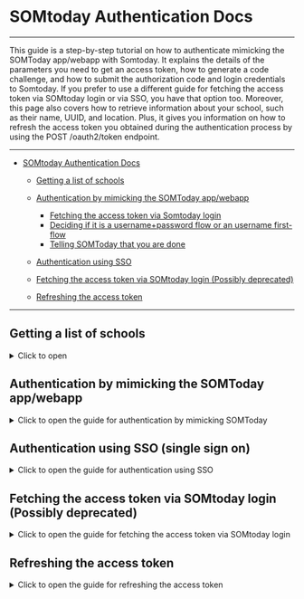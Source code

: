 # SOMtoday Authentication Docs

---

This guide is a step-by-step tutorial on how to authenticate mimicking the SOMToday app/webapp with Somtoday. It explains the details of the parameters you need to get an access token, how to generate a code challenge, and how to submit the authorization code and login credentials to Somtoday. If you prefer to use a different guide for fetching the access token via SOMtoday login or via SSO, you have that option too. Moreover, this page also covers how to retrieve information about your school, such as their name, UUID, and location. Plus, it gives you information on how to refresh the access token you obtained during the authentication process by using the POST /oauth2/token endpoint.


---
<!-- TOC -->

- [SOMtoday Authentication Docs](#somtoday-authentication-docs)
  - [Getting a list of schools](#getting-a-list-of-schools)
  - [Authentication by mimicking the SOMToday app/webapp](#authentication-by-mimicking-the-somtoday-appwebapp)
    - [Fetching the access token via Somtoday login](#step-1-fetching-the-access-token-via-somtoday-login-get-httpsinloggensomtodaynloauth2authorize)
    - [Deciding if it is a username+password flow or an username first-flow](#step-2-deciding-if-it-is-a-usernamepassword-flow-or-an-username-first-flow)
    - [Telling SOMToday that you are done](#step-3-telling-somtoday-that-you-are-done-post-httpsinloggensomtodaynloauth2token)
  - [Authentication using SSO](#authentication-using-sso-single-sign-on)
  - [Fetching the access token via SOMtoday login (Possibly deprecated)](#fetching-the-access-token-via-somtoday-login-post-oauth2token)
  
  - [Refreshing the access token](#refreshing-the-access-token-post-oauth2token)
---
## Getting a list of schools
<details><summary>Click to open</summary>


### Getting a list of schools `GET https://servers.somtoday.nl/organisaties.json`

Each object in the "instellingen" array represents a school and contains three values. The first is it's "uuid", which is a unique identifier for the school. The second value is "naam", which represents the name of the school. The third value pair is "plaats", which represents the location of the school.

In addition to these properties, each school can also have an array of "oidcurls" (Object Identifier Uniform Resource Locators). This array contains objects with three values: "omschrijving", "url", and "domain_hint". These properties provide additional information about the school's authentication systems (which are used when the school uses, for example, microsoft to authenticate its students).

#### Returns
```json
[
  {
    "instellingen": [
      {
        "uuid": "099ce144-c400-4468-95d4-ad36f9f5cb5c",
        "naam": "Etty Hillesum Lyceum",
        "plaats": "DEVENTER",
        "oidcurls": [
          {
            "omschrijving":"Carmel",
            "url":"https://idpcluster.stichtingcarmelcollege.nl/nidp/oauth/nam",
            "domain_hint":""
          }
        ]
      },
      {
        "uuid": "ee8c456e-a227-4b7f-bb33-8601147d3264",
        "naam": "Scholengemeenschap Marianum",
        "plaats": "GROENLO",
        "oidcurls": []
      },
      {
        "uuid": "dda02c4c-82e5-42a7-a80d-bba133fd0430",
        "naam": "R.-K. Sg. Canisius",
        "plaats": "ALMELO",
        "oidcurls": []
      },
      ...
    ]
  }
]
```

</details>

## Authentication by mimicking the SOMToday app/webapp
<details><summary>Click to open the guide for authentication by mimicking SOMToday</summary>

If you rather have a Postman example, you van view it here, but I recommend to still read through the documentation for the best understanding of the authentication process: 

[<img src="https://run.pstmn.io/button.svg" alt="Run In Postman" style="width: 128px; height: 32px;">](https://www.postman.com/red-equinox-452973/workspace/public-workspace/collection/19370875-46472ea9-9786-4cc0-87e0-f1f144f976cb?action=share&creator=19370875)

### Step 1: Fetching the access token via Somtoday login: `GET https://inloggen.somtoday.nl/oauth2/authorize`

#### Parameters
| Name                  | Type      | Value                                |
|-----------------------|-----------|--------------------------------------|
| redirect_uri          | Parameter | somtoday://nl.topicus.somtoday.leerling/oauth/callback|
| client_id             | Parameter | somtoday-leerling-native |
| state                 | Parameter | [state]                              |
| response_type         | Parameter | code                                 |
| scope                 | Parameter | openid                               |
| tenant_uuid           | Parameter | [tenant_uuid]                        |
| session               | Parameter | no_session                           |
| code_challenge        | Parameter | [code_challenge]                     |
| code_challenge_method | Parameter | S256                                 |

`redirect_uri`: This parameter is the URL that the user will be redirected to after authentication is completed. In this case, it's `somtoday://nl.topicus.somtoday.leerling/oauth/callback`, which is a custom URI scheme that will launch the Somtoday Leerling app (or any other app that has this deeplink registered) on the user's device. I suspect that `somtodayouder://oauth/callback` will also work, since SOMToday has a parent version of their app, but I'm not sure!

`state`: This parameter is used by the client to maintain state between the request and the callback. In this case, it's a randomly generated string of 8 characters.

`tenant_uuid`: This is a unique identifier for the used by SOMtoday to identify you as part of a school. This value can be found in the `uuid` property of the school object in the list of schools. This was explained above.

`code_challenge`: This parameter is used to prevent replay attacks by generating a unique value that is used to verify the client's identity when exchanging the authorization code for an access token.

```C#
    public void GenerateTokens()
    {
        string CodeVerifier = GenerateNonce();
        string CodeChallenge = GenerateCodeChallenge(CodeVerifier);
    }

    private static string GenerateNonce()
    {
        const string chars = "abcdefghijklmnopqrstuvwxyz123456789";
        var nonce = new char[128];
        for (int i = 0; i < nonce.Length; i++)
        {
            nonce[i] = chars[Random.Range(0, chars.Length)];
        }

        return new string(nonce);
    }

    private static string GenerateCodeChallenge(string codeVerifier)
    {
        using var sha256 = SHA256.Create();
        var hash = sha256.ComputeHash(Encoding.UTF8.GetBytes(codeVerifier));
        var b64Hash = Convert.ToBase64String(hash);
        var code = Regex.Replace(b64Hash, "\\+", "-");
        code = Regex.Replace(code, "\\/", "_");
        code = Regex.Replace(code, "=+$", "");
        return code;
    }
    
```

The GenerateNonce() function generates a 128-character string composed of lowercase letters and numbers.

The GenerateCodeChallenge() function first creates a SHA256 hash of the codeVerifier string using the SHA256.Create() method, and then encodes it as a base64 string using Convert.ToBase64String(). The resulting string is then modified to be safe for use in a URL by replacing certain characters with URL-safe equivalents using regular expressions.

When you're finished generating the link, it will look something like this: <br>
`https://inloggen.somtoday.nl/oauth2/authorize?redirect_uri=somtoday://nl.topicus.somtoday.leerling/oauth/callback&client_id=somtoday-leerling-native&response_type=code&state=[8 random characters]&scope=openid&tenant_uuid=[UUID of the school]&session=no_session&code_challenge=[code challenge]k&code_challenge_method=S256`<br><br>

You are able to send the user to that generated link. They will see the usual SOMtoday login screen and will need to log into their account. When SOMtoday has authenticated them, SOMtoday will redirect them to a callback, which will look something like this:<br>
`somtodayleerling://oauth:443/callback?code=eyJ6aXAiOiJERUYiLCJjdHkiOiJKV1QiLCJlbmMiOiJBMjU2R0NNIiwiYWxnIjoiZGlyIn0....&iss=https://somtoday.nl&state=[8 random characters, same as first URL]`<br>
The `code` parameter is the access token that you are looking for. But this is only handy when working with native apps (like the SOMtoday app). The 'url' above is a deeplink that will open an installed app, hence the `somtodayleerling://` scheme. You can use this to open the SOMtoday app (or any apps with the scheme registered) on the user's device, and the app will handle the rest of the authentication process. <br><br>
#### Returns
This will return a redirect (HTTP 302), which will redirect the user. You need to intercept that redirect url and parse the query parameters. The `code` parameter is the authorization code that you need for the next parts of the authentication process, I will refer to this as the `authorization_code`. <br><br>
You also need to save the following cookie: 'production-authenticator-stickiness' which is a cookie value that is used to keep the user logged in. This cookie is used in the next steps of the authentication process. It looks something like this: `"5929c2cf25fe1a95"`<br><br>
And at last, you need to save the `location` header, which is the url that the user is redirected to. This url is used in the next steps of the authentication process. It looks something like this: `https://inloggen.somtoday.nl/?auth=`

### Step 1.1: Getting a cookie (~~for santa~~): `GET https://inloggen.somtoday.nl/`

| Name                                | Type      | Value                                 |
|-------------------------------------|-----------|---------------------------------------|
| auth                                | Parameter | `authorization_code`                  |
| production-authenticator-stickiness | cookie    | [production-authenticator-stickiness] |


This will return another cookie that you need to save: `JSESSIONID`. To make sure you can save the cookie I recommend to disallow the HTTP request to follow redirects.


### Step 2: Deciding if it is a username+password flow or an username first-flow

When logging in to somtoday, there'll be 2 options on how to send your username and password.

username+password flow: After entering your school and pressing "Volgende", there will appear 2 input fields for username & password.

username first-flow: After entering your school and pressing "Volgende", there only appears 1 input field for the username.

To decide which flow it is, we'll have to send one request.

#### `POST /0-1.-panel-signInForm`
| Name                                                     | Type      | Value                                 |
|----------------------------------------------------------|-----------|---------------------------------------|
| usernameFieldPanel:usernameFieldPanel_body:usernameField | body      | [username]                            |
| Origin                                                   | header    | https://inloggen.somtoday.nl          |
| JSESSIONID                                               | cookie    | [JSESSIONID]                          |
| auth                                                     | param     | `authorization_code`                  |
| production-authenticator-stickiness                      | cookie    | [production-authenticator-stickiness] |


`auth`: This is the authorization code that you got from step 1.

`username`: This is the username of the user that you want to authenticate.

#### Returns

Don't follow the redirect, check if the ``auth`` parameter exists in the 'Location' header. If it exists, then you need to use the **username + password flow**, otherwise it is a **username first-flow**

#### Authentication with username first-flow: `POST https://inloggen.somtoday.nl/login?2-1.-passwordForm`

#### Parameters

| Name                                                     | Type      | Value                                 |
|----------------------------------------------------------|-----------|---------------------------------------|
| loginLink                                                | body      | x                                     |
| passwordFieldPanel:passwordFieldPanel_body:passwordField | body      | [password]                            |
| origin                                                   | header    | https://inloggen.somtoday.nl          |
| JSESSIONID                                               | cookie    | [JSESSIONID]                          |
| auth                                                     | param     | `authorization_code`                  |
| production-authenticator-stickiness                      | cookie    | [production-authenticator-stickiness] |

`auth`: This is the authorization code that you got from step 1.

`password`: This is the password of the user that you want to authenticate.


***The reason that we're only submitting our `password` is because we submitted already our username before to decide what flow it is.***
#### Returns
A redirect (HTTP 302), you need to intercept this redirect and parse the query parameters. The `code` parameter is the authorization code that you need for the next parts of the authentication process, I will refer to this as the `final_authorization_code`.

#### Authentication with username + password flow `POST https://inloggen.somtoday.nl/?0-1.-panel-signInForm`

| Name                                                     | Type      | Value                                 |
|----------------------------------------------------------|-----------|---------------------------------------|
| loginLink                                                | body      | x                                     |
| usernameFieldPanel:usernameFieldPanel_body:usernameField | body      | [username]
| passwordFieldPanel:passwordFieldPanel_body:passwordField | body      | [password]                            |
| origin                                                   | header    | https://inloggen.somtoday.nl          |
| auth                                                     | param     | `authorization_code`
| JSESSIONID                                               | cookie    | [JSESSIONID]                          |
| production-authenticator-stickiness                      | cookie    | [production-authenticator-stickiness] |


#### Returns
A redirect (HTTP 302), you need to intercept this redirect and parse the query parameters. The `code` parameter is the authorization code that you need for the next parts of the authentication process, I will refer to this as the `final_authorization_code`.

### Step 3: Telling SOMToday that you are done: `POST https://inloggen.somtoday.nl/oauth2/token`

#### Parameters

| Name                  | Type      | Value                                |
|-----------------------|-----------|--------------------------------------|
| grant_type            | Parameter | authorization_code                   |
| session               | Parameter | no_session                           |
| scope                 | Parameter | openid                               |
| client_id             | Parameter | somtoday-leerling-native             |
| tenant_uuid           | Parameter | [tenant_uuid]                        |
| code                  | Parameter | `final_authorization_code`           |
| code_verifier         | Parameter | [code_verifier]                      |

`tentant_uuid`: This is a unique identifier for the used by SOMtoday to identify you as part of a school. This value can be found in the `uuid` property of the school object in the list of schools. This was explained above.

`final_authorization_code`: This is the authorization code that you got from step 2.

`code_verifier`: This is the code verifier that you generated in step 1.

#### Returns

```json
{
  "access_token": "<REDACTED>",
  "refresh_token": "<REDACTED>",
  "somtoday_api_url": "https://api.somtoday.nl",
  "scope": "openid",
  "somtoday_tenant": "bonhoeffer",
  "id_token": "<REDACTED>",
  "token_type": "Bearer",
  "expires_in": 3600
}
```
</details>

## Authentication using SSO (single sign on)
<details><summary>Click to open the guide for authentication using SSO</summary>

### Fetching the access token via SSO: `POST /oauth2/token`

#### Parameters

| Name          | Type | Value                                |
|---------------|------|--------------------------------------|
| grant_type    | Body | authorization_code                   |
| redirect_uri  | Body | [redirect_uri]                       |
| code_verifier | Body | [code_verifier]                      |
| code          | Body | [code]                               |
| scope         | Body | openid                               |
| client_id     | Body | D50E0C06-32D1-4B41-A137-A9A850C892C2 |

`redirect_uri` is the link redirected to after the user logged in. (Must be the same as in the login link and one of a few specified values. An example is: `somtodayleerling://oauth/callback`)
`code_verifier` is the string that was encoded and send in the login link. (Must be the same as in the login link when encoded using the method specified in the login link)
`code` is the code that has been sent to the redirect uri. it is a JWT token (5 base64 url encoded blocks separated by '.')

#### Returns

```json
{
  "access_token": "<REDACTED>",
  "refresh_token": "<REDACTED>",
  "somtoday_api_url": "https://api.somtoday.nl",
  "scope": "openid",
  "somtoday_tenant": "bonhoeffer",
  "id_token": "<REDACTED>",
  "token_type": "Bearer",
  "expires_in": 3600
}
```

The `somtoday_api_url` is used for all non-authentication requests, like for getting grades.

token_type, scope and (probably) expires_in are always the same, the other values change depending on the user, and school (the tokens are of course randomly generated).

#### Example

```bash
redirect_uri='somtodayleerling://oauth/callback' code_verifier='SOME_BASE64_CODE' code='SOME_TOKEN'
curl "https://somtoday.nl/oauth2/token" -d "grant_type=authorization_code&redirect_uri=$redirect_uri&code_verifier=$code_verifier&code=$code&scope=openid&client_id=D50E0C06-32D1-4B41-A137-A9A850C892C2"
```

#### Code verifier and challenge

To generate the verifier you need to generate a random 32-byte url encoded base64 value and use some algorithm to encode it. I would advise to use sha256. Here is a node.js example.

```javascript
// source: https://auth0.com/docs/authorization/flows/call-your-api-using-the-authorization-code-flow-with-pkce#create-code-challenge
// Dependency: Node.js crypto module
// https://nodejs.org/api/crypto.html#crypto_crypto
function base64URLEncode(str) {
    return str.toString('base64')
        .replace(/\+/g, '-')
        .replace(/\//g, '_')
        .replace(/=/g, '');
}
var verifier = base64URLEncode(crypto.randomBytes(32));
function sha256(buffer) {
    return crypto.createHash('sha256').update(buffer).digest();
}
var challenge = base64URLEncode(sha256(verifier));
console.log(verifier)
console.log(challenge)
```

### The Url format

The url that the client has to visit to get a login window is `https://somtoday.nl/oauth2/authorize`.
These are the parameters:

| Name                  | Type | Value                                |
|-----------------------|------|--------------------------------------|
| response_type         | Body | code                                 |
| redirect_uri          | Body | [uri]                                |
| code_challenge        | Body | [code_challenge]                     |
| tenant_uuid           | Body | [tenant_uuid]                        |
| oidc_iss              | Body | [oidc_iss]                           |
| code_challenge_method | Body | [code_challenge_method]              |
| (state)               | Body | [custom_state]                       |
| prompt                | Body | login                                |
| scope                 | Body | openid                               |
| client_id             | Body | D50E0C06-32D1-4B41-A137-A9A850C892C2 |

`uri` and `code_challenge` have been described already.
`tenant_uuid` and `oidc_iss` can be found in the organisaties.json inside oidcurls
`code_challenge_method` is the method used to encode the `code_verifier`. It is highly advised to use 'S256' which stands for Sha256.
`state` is an optional parameter.
`custom_state` will be included in the callback and can be used for identification while fetching multiple tokens.

After the user has logged in the page will redirect to the `uri` with these parameters

| Name    | Type | Value               |
|---------|------|---------------------|
| code    | Body | [code]              |
| (state) | Body | [custom_state]      |
| iss     | Body | https://somtoday.nl |

`custom_state` is the previously defined value.
`code` has already been described

</details>

## Fetching the access token via SOMtoday login (Possibly deprecated)
<details><summary>Click to open the guide for fetching the access token via SOMtoday login</summary>

All routes here are prefixed with the base url: `https://somtoday.nl`

### Fetching the access token via Somtoday login: `POST /oauth2/token`

#### Parameters

| Name       | Type | Value                                |
|------------|------|--------------------------------------|
| grant_type | Body | password                             |
| username   | Body | [school uuid]\\[username]            |
| password   | Body | [password]                           |
| scope      | Body | openid                               |
| client_id  | Body | D50E0C06-32D1-4B41-A137-A9A850C892C2 |

**Note: Since April 1st of 2021, SOMToday started using a different OAuth2 implementation in their app (SSO). The requests used to contain a `client_secret`, along with the `client_id`, currently, only the `client_id` is needed. The documentation has been adapted accordingly. Thanks to everyone on Discord for giving me a heads-up about this problem, and special thanks to @jktechs for figuring out that omitting the `client_secret` makes it work again.**

#### Returns

```json
{
  "access_token": "<REDACTED>",
  "refresh_token": "<REDACTED>",
  "somtoday_api_url": "https://api.somtoday.nl",
  "scope": "openid",
  "somtoday_tenant": "bonhoeffer",
  "id_token": "<REDACTED>",
  "token_type": "Bearer",
  "expires_in": 3600
}
```

The `somtoday_api_url` is used for all non-authentication requests, like for getting grades.

token_type, scope and (probably) expires_in are always the same, the other values change depending on the user, and school (the tokens are of course randomly generated).

#### Example

```bash
school_uuid='4213a402-b898-4d16-9ebb-8c5f02b57474' username='450000@live.bc-enschede.nl' password='MYSECRETPASSWORD123'
curl "https://somtoday.nl/oauth2/token" -d "grant_type=password&username=$school_uuid\\$username&password=$password&scope=openid&client_id=D50E0C06-32D1-4B41-A137-A9A850C892C2"
```

**Note: We use `\\` here, because `\` is normally used to escape things like quotes (e.g. `\"`) (and only bash double quote strings can escape using `\`), so `\\` will translate to `\`, and you can just use `\` if you use single quotes**



</details>

## Refreshing the access token
<details><summary>Click to open the guide for refreshing the access token</summary>


### Refreshing the access token `POST /oauth2/token`

#### Parameters

| Name          | Type | Value                                |
|---------------|------|--------------------------------------|
| grant_type    | Body | refresh_token                        |
| refresh_token | Body | [refresh_token]                      |
| client_id     | Body | D50E0C06-32D1-4B41-A137-A9A850C892C2 |
| scope         | Body | openid                               |

`refresh_token`: This is the refresh token that you get from the authentication process.

#### Returns

```json
{
  "access_token": "<REDACTED>",
  "refresh_token": "<REDACTED>",
  "somtoday_api_url": "https://api.somtoday.nl",
  "scope": "openid",
  "somtoday_tenant": "bonhoeffer",
  "id_token": "<REDACTED>",
  "token_type": "Bearer",
  "expires_in": 3600
}
```

</details>
